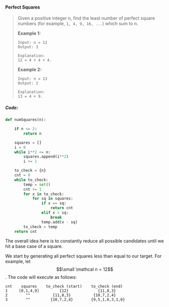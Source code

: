 #### Perfect Squares

> Given a positive integer n, find the least number of perfect square numbers \(for example, `1, 4, 9, 16, ...`\) which sum to n.
>
> **Example 1:**
>
> ```
> Input: n = 12
> Output: 3 
>
> Explanation: 
> 12 = 4 + 4 + 4.
> ```
>
> **Example 2:**
>
> ```
> Input: n = 13
> Output: 2
>
> Explanation: 
> 13 = 4 + 9.
> ```

##### Code:

```py
def numSquares(n):

    if n <= 2:
        return n

    squares = []
    i = 0
    while i**2 <= n:
        squares.append(i**2)
        i += 1

    to_check = {n}
    cnt = 0
    while to_check:
        temp = set()
        cnt += 1
        for x in to_check:
            for sq in squares:
                if x == sq:
                    return cnt
                elif x < sq:
                    break
                temp.add(x - sq)
        to_check = temp
    return cnt
```

The overall idea here is to constantly reduce all possible candidates until we hit a base case of a square.

We start by generating all perfect squares less than equal to our target. For example, let $$\small \mathcal n = 12$$. The code will execute as follows:

```
cnt    squares    to_check (start)    to_check (end)
1     [0,1,4,9]         {12}             {11,8,3}
2        ""          {11,8,3}          {10,7,2,4}
3        ""         {10,7,2,4}        {9,5,1,6,3,1,0}
```



